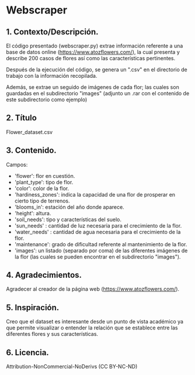 # Webscraper

## 1. Contexto/Descripción.

El código presentado (webscraper.py) extrae información referente a una base de datos online (https://www.atozflowers.com/), la cual presenta y describe 200 casos de flores así como las características pertinentes.

Después de la ejecución del código, se genera un ".csv" en el directorio de trabajo con la información recopilada.

Además, se extrae un seguido de imágenes de cada flor; las cuales son guardadas en el subdirectorio "images" (adjunto un .rar con el contenido de este subdirectorio como ejemplo)

## 2. Título

Flower_dataset.csv

## 3. Contenido.

Campos:

* 'flower': flor en cuestión.
* 'plant_type': tipo de flor.
* 'color': color de la flor.
* 'hardiness_zones': indica la capacidad de una flor de prosperar en cierto tipo de terrenos.
* 'blooms_in': estación del año donde aparece.
* 'height': altura.
* 'soil_needs': tipo y características del suelo.
* 'sun_needs' : cantidad de luz necesaria para el crecimiento de la flor.
* 'water_needs' : cantidad de agua necesaria para el crecimiento de la flor.
* 'maintenance': grado de dificultad referente al mantenimiento de la flor.
* 'images': un listado (separado por coma) de las diferentes imágenes de la flor (las cuales se pueden encontrar en el subdirectorio  "images").

## 4. Agradecimientos. 

Agradecer al creador de la página web (https://www.atozflowers.com/).

## 5. Inspiración. 

Creo que el dataset es interesante desde un punto de vista académico ya que permite visualizar o entender la relación que se establece entre las diferentes flores y sus características.

## 6. Licencia. 

Attribution-NonCommercial-NoDerivs (CC BY-NC-ND)

